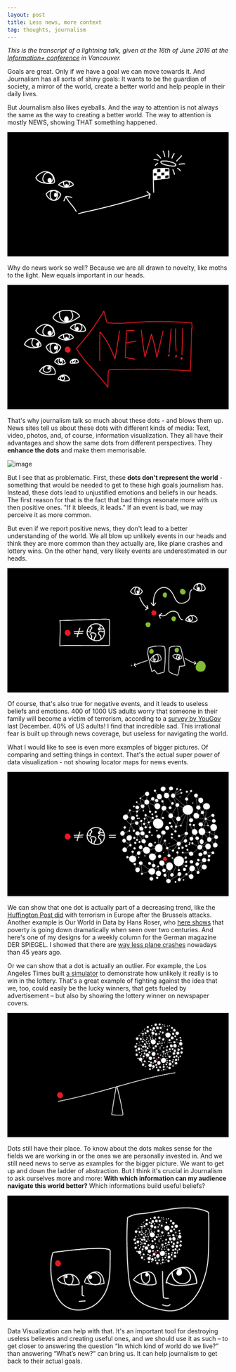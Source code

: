 ```yaml
---
layout: post
title: Less news, more context
tag: thoughts, journalism
---
```

*This is the transcript of a lightning talk, given at the 16th of June 2016 at the [Information+ conference](http://informationplusconference.com/) in Vancouver.*

Goals are great. Only if we have a goal we can move towards it. And Journalism has all sorts of shiny goals: It wants to be the guardian of society, a mirror of the world, create a better world and help people in their daily lives.

But Journalism also likes eyeballs. And the way to attention is not always the same as the way to creating a better world. The way to attention is mostly NEWS, showing THAT something happened.

![image](/pic/160616_vancouver_1_Page_07.png)

Why do news work so well? Because we are all drawn to novelty, like moths to the light. New equals important in our heads.

![image](/pic/160616_vancouver_1_Page_10.png)

That's why journalism talk so much about these dots - and blows them up. News sites tell us about these dots with different kinds of media: Text, video, photos, and, of course, information visualization. They all have their advantages and show the same dots from different perspectives. They **enhance the dots** and make them memorisable.

![image](/pic/160616_vancouver_1_Page_21.png)

But I see that as problematic. First, these **dots don't represent the world** - something that would be needed to get to these high goals journalism has. Instead, these dots lead to unjustified emotions and beliefs in our heads. The first reason for that is the fact that bad things resonate more with us then positive ones. "If it bleeds, it leads." If an event is bad, we may perceive it as more common.

But even if we report positive news, they don't lead to a better understanding of the world. We all blow up unlikely events in our heads and think they are more common than they actually are, like plane crashes and lottery wins. On the other hand, very likely events are underestimated in our heads.

![image](/pic/160616_vancouver_1_Page_34.png)

Of course, that's also true for negative events, and it leads to useless beliefs and emotions. 400 of 1000 US adults worry that someone in their family will become a victim of terrorism, according to a [survey by YouGov](https://today.yougov.com/news/2015/12/14/poll-results-fear-violence/) last December. 40% of US adults! I find that incredible sad. This irrational fear is built up through news coverage, but useless for navigating the world.

What I would like to see is even more examples of bigger pictures. Of comparing and setting things in context. That's the actual super power of data visualization - not showing locator maps for news events.

![image](/pic/160616_vancouver_1_Page_36.png)

We can show that one dot is actually part of a decreasing trend, like the [Huffington Post did](http://www.huffingtonpost.co.uk/2015/11/28/islamic-state-terrorism-threat_n_8670458.html) with terrorism in Europe after the Brussels attacks. Another example is Our World in Data by Hans Roser, who [here shows](https://ourworldindata.org/grapher/declining-global-poverty-share-1820-2015) that poverty is going down dramatically when seen over two centuries. And here's one of my designs for a weekly column for the German magazine DER SPIEGEL. I showed that there are [way less plane crashes](https://magazin.spiegel.de/SP/2016/2/141171477/?utm_source=spon&utm_campaign=centerpage) nowadays than 45 years ago.

Or we can show that a dot is actually an outlier. For example, the Los Angeles Times built [a simulator](http://graphics.latimes.com/powerball-simulator/) to demonstrate how unlikely it really is to win in the lottery. That's a great example of fighting against the idea that we, too, could easily be the lucky winners, that gets fueled by advertisement – but also by showing the lottery winner on newspaper covers.

![image](/pic/160616_vancouver_1_Page_44.png)

Dots still have their place. To know about the dots makes sense for the fields we are working in or the ones we are personally invested in. And we still need news to serve as examples for the bigger picture. We want to get up and down the ladder of abstraction. But I think it's crucial in Journalism to ask ourselves more and more: **With which information can my audience navigate this world better?** Which informations build useful beliefs?

![image](/pic/160616_vancouver_1_Page_46.png)

Data Visualization can help with that. It's an important tool for destroying useless believes and creating useful ones, and we should use it as such – to get closer to answering the question “In which kind of world do we live?” than answering “What’s new?” can bring us. It can help journalism to get back to their actual goals.
